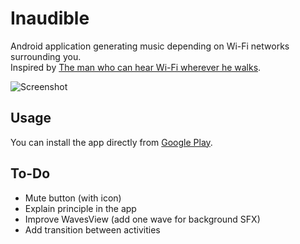 # Inaudible

Android application generating music depending on Wi-Fi networks surrounding you.  
Inspired by [The man who can hear Wi-Fi wherever he walks](https://www.newscientist.com/article/mg22429952-300-the-man-who-can-hear-wi-fi-wherever-he-walks/).

![Screenshot](https://raw.githubusercontent.com/thdoteo/inaudible/master/screenshot.png)  

## Usage

You can install the app directly from [Google Play](https://play.google.com/store/apps/details?id=com.thdoteo.inaudible&hl=en).

## To-Do

- Mute button (with icon)
- Explain principle in the app
- Improve WavesView (add one wave for background SFX)
- Add transition between activities
